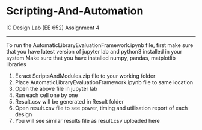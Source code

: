 # Scripting-And-Automation
IC Design Lab (EE 652)
Assignment 4

************************************************************
To run the AutomaticLibraryEvaluationFramework.ipynb file, first make sure that you have latest version of jupyter lab and python3 installed in your system
Make sure that you have installed numpy, pandas, matplotlib libraries

1) Exract ScriptsAndModules.zip file to your working folder
2) Place AutomaticLibraryEvaluationFramework.ipynb file to same location
3) Open the above file  in jupyter lab
4) Run each cell one by one
5) Result.csv will be generated in Result folder
6) Open result.csv file to see power, timing and utilisation report of each design
7) You will see similar results file as result.csv uploaded here
